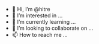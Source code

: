 - 👋 Hi, I’m @hitre
- 👀 I’m interested in ...
- 🌱 I’m currently learning ...
- 💞️ I’m looking to collaborate on ...
- 📫 How to reach me ...

<!---
hitre/hitre is a ✨ special ✨ repository because its `README.md` (this file) appears on your GitHub profile.
You can click the Preview link to take a look at your changes.
--->
